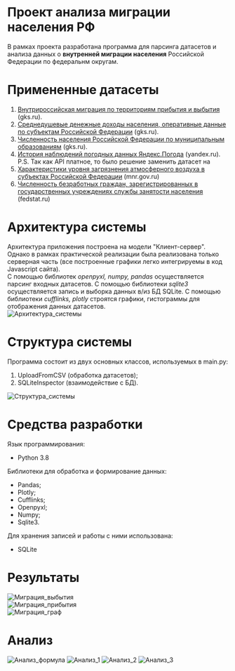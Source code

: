 # Проект анализа миграции населения РФ
В рамках проекта разработана программа для парсинга датасетов и анализа данных о **внутренней миграции населения** Российской Федерации по федеральнм округам. 

# Примененные датасеты
1. [Внутрироссийская миграция по территориям прибытия и выбытия](https://gks.ru/storage/mediabank/Migr3.xls) (gks.ru).
2. [Среднедушевые денежные доходы населения, оперативные данные по субъектам Российской
Федерации](https://gks.ru/storage/mediabank/urov_11sub-nm.xlsx) (gks.ru).
3. [Численность населения Российской Федерации по муниципальным образованиям](https://www.gks.ru/storage/mediabank/PrPopul2020.xls) (gks.ru).
4. [История наблюдений погодных данных Яндекс.Погода](https://yandex.ru/dev/weather/) (yandex.ru).
P.S. Так как API платное, то было решение заменить датасет на 
5. [Характеристики уровня загрязнения атмосферного воздуха в субъектах Российской Федерации](http://www.mnr.gov.ru/opendata/7710256289-atm) (mnr.gov.ru)
6. [Численность безработных граждан, зарегистрированных в государственных учреждениях
службы занятости населения](https://fedstat.ru/indicator/36250)  (fedstat.ru)

# Архитектура системы
Архитектура приложения построена на модели "Клиент-сервер". Однако в рамках практической реализации 
была реализована только серверная часть (все построенные графики легко интегрируемы в код Javascript сайта).<br>
С помощью библиотек *openpyxl, numpy, pandas* осуществляется парсинг входных датасетов. 
С помощью библиотеки *sqlite3* осуществляется запись и выборка данных в/из БД SQLite.
С помощью библиотеки *cufflinks, plotly* строятся графики, гистограммы для отображения данных датасетов.<br>
![Архитектура_системы](https://i.pinimg.com/originals/66/c3/7d/66c37d4f1735c97013ef11216761e147.png)

# Структура системы
Программа состоит из двух основных классов, используемых в main.py:
1. UploadFromCSV (обработка датасетов);
2. SQLiteInspector (взаимодействие с БД).<br>

![Структура_системы](https://i.pinimg.com/originals/6e/e1/9c/6ee19c0c9bf0223d5d235588eafc633b.png)

# Средства разработки
Язык программирования: 
* Python 3.8

Библиотеки для обработка и формирование данных:
* Pandas;
* Plotly;
* Cufflinks;
* Openpyxl;
* Numpy;
* Sqlite3.

Для хранения записей и работы с ними использована:
* SQLite

# Результаты
![Миграция_выбытия](https://i.pinimg.com/originals/f2/da/b8/f2dab82dec16ae7f567bd6c2cee21836.png) <br>
![Миграция_прибытия](https://i.pinimg.com/originals/6a/99/97/6a9997f32e82ce09862dff198828d6aa.png) <br>
![Миграция_граф](https://i.pinimg.com/originals/22/c8/8a/22c88af17442a0ad35951f9487fba4fb.png) <br>

# Анализ
![Анализ_формула](https://i.pinimg.com/originals/93/52/e1/9352e135d8264e7600147d1bb1c29e65.png)
![Анализ_1](https://i.pinimg.com/originals/fe/52/54/fe5254767e01f3dda79560412c6297a0.png)
![Анализ_2](https://i.pinimg.com/originals/a8/41/c4/a841c41288768c8a1928df72bdeba336.png)
![Анализ_3](https://i.pinimg.com/originals/18/80/3d/18803db42b596d9d4716e3078c3fbaff.png)


